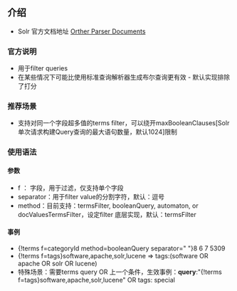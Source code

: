 ## 介绍 
-  Solr 官方文档地址 [Orther Parser Documents](https://solr.apache.org/guide/7_7/other-parsers.html) 


### 官方说明
- 用于filter queries 
- 在某些情况下可能比使用标准查询解析器生成布尔查询更有效 - 默认实现排除了打分


### 推荐场景
- 支持对同一个字段超多值的terms filter，可以绕开maxBooleanClauses[Solr单次请求构建Query查询的最大语句数量，默认1024]限制

### 使用语法
#### 参数
- f ： 字段，用于过滤，仅支持单个字段
- separator：用于filter value的分割字符，默认：逗号
- method：目前支持：termsFilter, booleanQuery, automaton, or docValuesTermsFilter，设定filter 底层实现，默认：termsFilter

#### 事例
- {!terms f=categoryId method=booleanQuery separator=" "}8 6 7 5309
- {!terms f=tags}software,apache,solr,lucene => tags:(software OR apache OR solr OR lucene)
- 特殊场景：需要terms query OR 上一个条件，生效事例：__query__:"{!terms f=tags}software,apache,solr,lucene" OR tags: special
 

